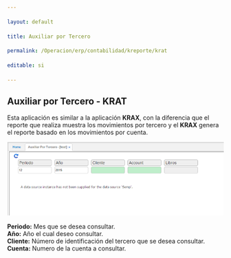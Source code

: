 ```yaml
---

layout: default

title: Auxiliar por Tercero

permalink: /Operacion/erp/contabilidad/kreporte/krat

editable: si

---
```


## Auxiliar por Tercero - KRAT

Esta aplicación es similar a la aplicación **KRAX**, con la diferencia que el reporte que realiza muestra los movimientos por tercero y el **KRAX** genera el reporte basado en los movimientos por cuenta.  


![](KRAT.png)

**Periodo:** Mes que se desea consultar.  
**Año:** Año el cual deseo consultar.  
**Cliente:** Número de identificación del tercero que se desea consultar.  
**Cuenta:** Numero de la cuenta a consultar.  










